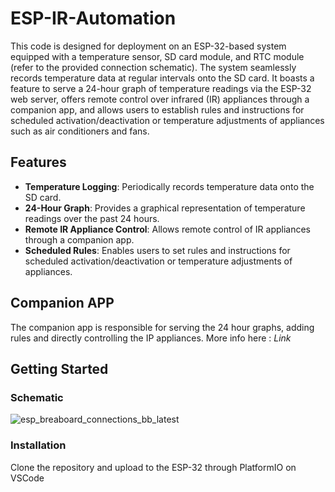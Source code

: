 # ESP-IR-Automation

This code is designed for deployment on an ESP-32-based system equipped with a temperature sensor, SD card module, and RTC module (refer to the provided connection schematic). The system seamlessly records temperature data at regular intervals onto the SD card. It boasts a feature to serve a 24-hour graph of temperature readings via the ESP-32 web server, offers remote control over infrared (IR) appliances through a companion app, and allows users to establish rules and instructions for scheduled activation/deactivation or temperature adjustments of appliances such as air conditioners and fans.

## Features

- **Temperature Logging**: Periodically records temperature data onto the SD card.
- **24-Hour Graph**: Provides a graphical representation of temperature readings over the past 24 hours.
- **Remote IR Appliance Control**: Allows remote control of IR appliances through a companion app.
- **Scheduled Rules**: Enables users to set rules and instructions for scheduled activation/deactivation or temperature adjustments of appliances.

## Companion APP

The companion app is responsible for serving the 24 hour graphs, adding rules and directly controlling the IP appliances.
More info here : _Link_

## Getting Started

### Schematic

![esp_breaboard_connections_bb_latest](https://github.com/Tombstone2K/ESP-IR-Automation/assets/74809929/c52c87e1-4b34-4f9d-9d66-2d2926f47925)

### Installation

Clone the repository and upload to the ESP-32 through PlatformIO on VSCode

